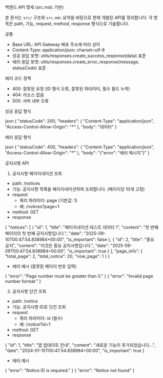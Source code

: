 백엔드 API 명세 (src.mdc 기반)

본 문서는 `src/` 구조와 `src.mdc` 요약을 바탕으로 현재 개발된 API를 정리합니다. 각 항목은 path, 기능, request, method, response 형식으로 기술합니다.

공통

- Base URL: API Gateway 배포 주소에 따라 상이
- Content-Type: application/json; charset=utf-8
- 성공 응답 포맷: utils/responses.create_success_response(data) 표준
- 에러 응답 포맷: utils/responses.create_error_response(message, statusCode) 표준

에러 코드 정책

- 400: 잘못된 요청 (ID 형식 오류, 잘못된 파라미터, 필수 필드 누락)
- 404: 리소스 없음
- 500: 서버 내부 오류

성공 응답 형식

json
{
"statusCode": 200,
"headers": {
"Content-Type": "application/json",
"Access-Control-Allow-Origin": "\*"
},
"body": "데이터"
}

에러 응답 형식

json
{
"statusCode": 400,
"headers": {
"Content-Type": "application/json",
"Access-Control-Allow-Origin": "\*"
},
"body": "{\"error\": \"에러 메시지\"}"
}

공지사항 API

1. 공지사항 페이지네이션 조회

- path: /notices
- 기능: 공지사항 목록을 페이지네이션하여 조회합니다. (페이지당 10개 고정)
- request
  - 쿼리 파라미터: page (기본값: 1)
  - 예: /notices?page=1
- method: GET
- response

{
"notices": [
{
"id": 1,
"title": "페이지네이션 테스트 데이터 1",
"content": "첫 번째 페이지의 첫 번째 공지사항입니다.",
"date": "2025-09-10T00:47:54.838984+00:00",
"is_important": false
},
{
"id": 2,
"title": "중요 공지",
"content": "이것은 중요 공지사항입니다.",
"date": "2025-09-09T00:47:54.838984+00:00",
"is_important": true
}
],
"page_info": {
"total_page": 2,
"total_notice": 20,
"now_page": 1
}
}

- 에러 예시 (잘못된 페이지 번호 입력)

{ "error": "Page number must be greater than 0." }
{ "error": "Invalid page number format." }

2. 공지사항 단건 조회

- path: /notice
- 기능: 공지사항 ID로 단건 조회
- request
  - 쿼리 파라미터: id (필수)
  - 예: /notice?id=1
- method: GET
- response

{
"id": 1,
"title": "앱 업데이트 안내",
"content": "새로운 기능이 추가되었습니다...",
"date": "2024-01-15T00:47:54.838984+00:00",
"is_important": true
}

- 에러 예시

{ "error": "Notice ID is required." }
{ "error": "Notice not found" }
